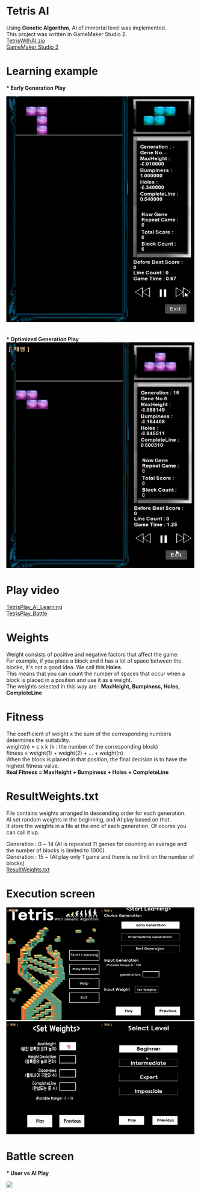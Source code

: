 # Tetris AI 
Using <b>Genetic Algorithm</b>, AI of immortal level was implemented. <br>
This project was written in GameMaker Studio 2. <br>
[TetrisWithAI.zip](TetrisWithAI.zip) <br>
[GameMaker Studio 2](https://accounts.yoyogames.com/downloads)

# Learning example
<b>* Early Generation Play</b>
<div><img src="images/start_generation_play.gif" width="500" height="600"></div> <br>
<br>
<b>* Optimized Generation Play</b> <br>
<div><img src="images/optimized_generation_play.gif" width="500" height="600"></div>

# Play video
[TetrisPlay_AI_Learning](TetrisPlay_AI_Learning.mp4) <br>
[TetrisPlay_Battle](TetrisPlay_Battle.mp4)

# Weights
Weight consists of positive and negative factors that affect the game. <br>
For example, if you place a block and it has a lot of space between the blocks, it's not a good idea. We call this <b>Holes</b>. <br>
This means that you can count the number of spaces that occur when a block is placed in a position and use it as a weight. <br>
The weights selected in this way are : <b>MaxHeight, Bumpiness, Holes, CompleteLine</b> <br>

# Fitness
The coefficient of weight x the sum of the corresponding numbers determines the suitability. <br>
weight(n) = c x k (k : the number of the corresponding block) <br>
fitness = weight(1) + weight(2) + ... + weight(n) <br>
When the block is placed in that position, the final decision is to have the highest fitness value. <br>
<b>Real Fitness = MaxHeight + Bumpiness + Holes + CompleteLine</b> <br>

# ResultWeights.txt
File contains weights arranged in descending order for each generation. <br>
AI set random weights in the beginning, and AI play based on that. <br>
It store the weights in a file at the end of each generation. Of course you can call it up. <br>

Generation : 0 ~ 14 (AI is repeated 11 games for counting an average and the number of blocks is limited to 1000) <br>
Generation : 15 ~ (AI play only 1 game and there is no limit on the number of blocks) <br>
[ResultWeights.txt](ResultWeights.txt)

# Execution screen
<div><img src="images/main_screen.gif" width="250" height="300"><img src="images/learning_option_screen.gif" width="250" height="300"></div>
<div><img src="images/weight_setting_screen.gif" width="250" height="300"><img src="images/level_selecting_screen.gif" width="250" height="300"></div>

# Battle screen
<b>* User vs AI Play</b> <br>
<div><img src="images/verse_play.gif"></div>
